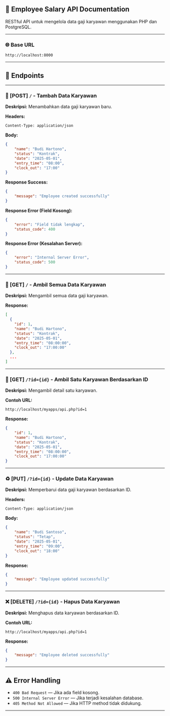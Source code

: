 ## 📘 Employee Salary API Documentation

RESTful API untuk mengelola data gaji karyawan menggunakan PHP dan PostgreSQL.

---

### 🌐 Base URL

```
http://localhost:8000
```

---

## 📌 Endpoints

---

### 📅 [POST] `/` - Tambah Data Karyawan

**Deskripsi:** Menambahkan data gaji karyawan baru.

**Headers:**

```http
Content-Type: application/json
```

**Body:**

```json
{
    "name": "Budi Hartono",
    "status": "Kontrak",
    "date": "2025-05-01",
    "entry_time": "08:00",
    "clock_out": "17:00"
}
```

**Response Success:**

```json
{
    "message": "Employee created successfully"
}
```

**Response Error (Field Kosong):**

```json
{
    "error": "Field tidak lengkap",
    "status_code": 400
}
```

**Response Error (Kesalahan Server):**

```json
{
    "error": "Internal Server Error",
    "status_code": 500
}
```

---

### 📄 [GET] `/` - Ambil Semua Data Karyawan

**Deskripsi:** Mengambil semua data gaji karyawan.

**Response:**

```json
[
  {
    "id": 1,
    "name": "Budi Hartono",
    "status": "Kontrak",
    "date": "2025-05-01",
    "entry_time": "08:00:00",
    "clock_out": "17:00:00"
  },
  ...
]
```

---

### 📄 [GET] `/?id={id}` - Ambil Satu Karyawan Berdasarkan ID

**Deskripsi:** Mengambil detail satu karyawan.

**Contoh URL:**

```
http://localhost/myapps/api.php?id=1
```

**Response:**

```json
{
    "id": 1,
    "name": "Budi Hartono",
    "status": "Kontrak",
    "date": "2025-05-01",
    "entry_time": "08:00:00",
    "clock_out": "17:00:00"
}
```

---

### ♻️ [PUT] `/?id={id}` - Update Data Karyawan

**Deskripsi:** Memperbarui data gaji karyawan berdasarkan ID.

**Headers:**

```http
Content-Type: application/json
```

**Body:**

```json
{
    "name": "Budi Santoso",
    "status": "Tetap",
    "date": "2025-05-01",
    "entry_time": "09:00",
    "clock_out": "18:00"
}
```

**Response:**

```json
{
    "message": "Employee updated successfully"
}
```

---

### ❌ [DELETE] `/?id={id}` - Hapus Data Karyawan

**Deskripsi:** Menghapus data karyawan berdasarkan ID.

**Contoh URL:**

```
http://localhost/myapps/api.php?id=1
```

**Response:**

```json
{
    "message": "Employee deleted successfully"
}
```

---

## ⚠️ Error Handling

- `400 Bad Request` — Jika ada field kosong.
- `500 Internal Server Error` — Jika terjadi kesalahan database.
- `405 Method Not Allowed` — Jika HTTP method tidak didukung.

---
